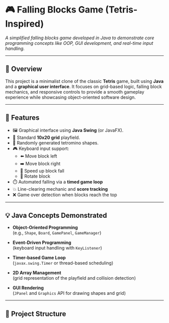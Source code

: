 # 🎮 Falling Blocks Game (Tetris-Inspired)

*A simplified falling blocks game developed in Java to demonstrate core programming concepts like OOP, GUI development, and real-time input handling.*

---

## 🧩 Overview

This project is a minimalist clone of the classic **Tetris** game, built using **Java** and a **graphical user interface**. It focuses on grid-based logic, falling block mechanics, and responsive controls to provide a smooth gameplay experience while showcasing object-oriented software design.

---

## 🚀 Features

- 🖼️ Graphical interface using **Java Swing** (or JavaFX).
- 📐 Standard **10x20 grid** playfield.
- 🎲 Randomly generated tetromino shapes.
- 🎮 Keyboard input support:
  - ⬅️ Move block left
  - ➡️ Move block right
  - 🔽 Speed up block fall
  - 🔼 Rotate block
- ⏱️ Automated falling via a **timed game loop**
- 💥 Line-clearing mechanic and **score tracking**
- ❌ Game over detection when blocks reach the top

---

## 💡 Java Concepts Demonstrated

- **Object-Oriented Programming**  
  (e.g., `Shape`, `Board`, `GamePanel`, `GameManager`)

- **Event-Driven Programming**  
  (keyboard input handling with `KeyListener`)

- **Timer-based Game Loop**  
  (`javax.swing.Timer` or thread-based scheduling)

- **2D Array Management**  
  (grid representation of the playfield and collision detection)

- **GUI Rendering**  
  (`JPanel` and `Graphics` API for drawing shapes and grid)

---

## 📁 Project Structure

